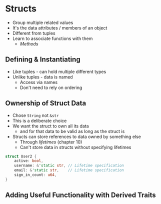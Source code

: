 # Structs
- Group multiple related values
- It's the data attributes / members of an object
- Different from tuples
- Learn to associate functions with them
  - *Methods*

## Defining & Instantiating
- Like tuples - can hold multiple different types
- Unlike tuples - data is named
  - Access via names
  - Don't need to rely on ordering

## Ownership of Struct Data
- Chose `String` not `&str`
- This is a deliberate choice
- We want the struct to own all its data
  - and for that data to be valid as long as the struct is
- Structs can store references to data owned by something else
  - Through *lifetimes* (chapter 10)
  - Can't store data in structs without specifying lifetimes

```rust
struct User2 {
    active: bool,
    username: &'static str, // Lifetime specification
    email: &'static str,    // Lifetime specification
    sign_in_count: u64,
}
```

## Adding Useful Functionality with Derived Traits
